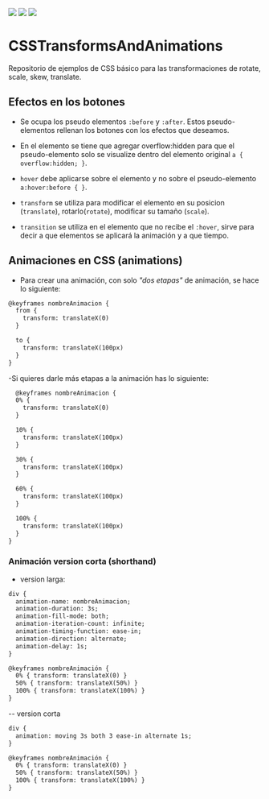 ![](https://img.shields.io/static/v1?label=technology&message=css&color=blue)
![](https://img.shields.io/static/v1?label=technology&message=html&color=red)
![](https://img.shields.io/static/v1?label=school&message=udemy&color=red)


# CSSTransformsAndAnimations
Repositorio de ejemplos de CSS básico para las transformaciones de rotate, scale, skew, translate.

## Efectos en los botones
- Se ocupa los pseudo elementos `:before` y `:after`. Estos pseudo-elementos rellenan los botones con los efectos que deseamos.
- En el elemento se tiene que agregar overflow:hidden para que el pseudo-elemento solo se visualize dentro del elemento original
  `a { overflow:hidden; }`.

- `hover` debe aplicarse sobre el elemento y no sobre el pseudo-elemento
  `a:hover:before { }`.
  
- `transform` se utiliza para modificar el elemento en su posicion (`translate`), rotarlo(`rotate`), modificar su tamaño (`scale`).

- `transition` se utiliza en el elemento que no recibe el `:hover`, sirve para decir a que elementos se aplicará la animación y a que tiempo.

## Animaciones en CSS (animations)
- Para crear una animación, con solo *"dos etapas"* de animación, se hace lo siguiente:

```html
@keyframes nombreAnimacion {
  from {
    transform: translateX(0)
  }

  to {
    transform: translateX(100px)
  }
}
```

-Si quieres darle más etapas a la animación has lo siguiente:

```html
  @keyframes nombreAnimacion {
  0% {
    transform: translateX(0)
  }

  10% {
    transform: translateX(100px)
  }

  30% {
    transform: translateX(100px)
  }

  60% {
    transform: translateX(100px)
  }

  100% {
    transform: translateX(100px)
  } 
}
```

### Animación version corta (shorthand)
- version larga:

```html
div {
  animation-name: nombreAnimacion;
  animation-duration: 3s;
  animation-fill-mode: both;
  animation-iteration-count: infinite;
  animation-timing-function: ease-in;
  animation-direction: alternate;
  animation-delay: 1s;
}

@keyframes nombreAnimación {
  0% { transform: translateX(0) }
  50% { transform: translateX(50%) }
  100% { transform: translateX(100%) }
}

```

-- version corta
```html
div {
  animation: moving 3s both 3 ease-in alternate 1s;
}

@keyframes nombreAnimación {
  0% { transform: translateX(0) }
  50% { transform: translateX(50%) }
  100% { transform: translateX(100%) }
}

```
